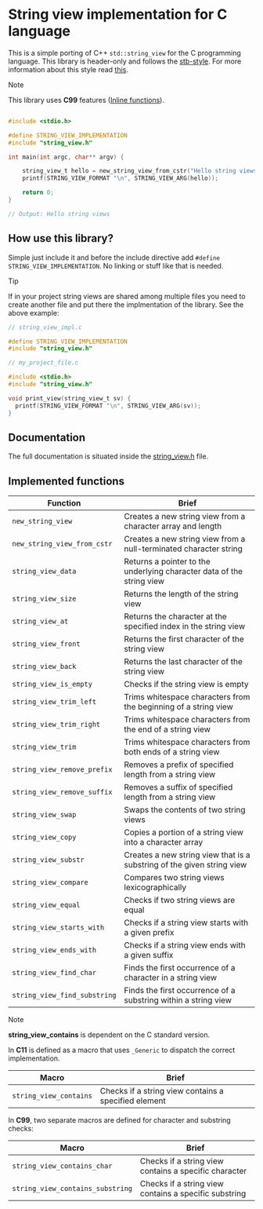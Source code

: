 # String view implementation for C language

This is a simple porting of C++ `std::string_view` for the C programming language. 
This library is header-only and follows the [stb-style](https://github.com/nothings/stb).
For more information about this style read [this](https://github.com/nothings/stb/blob/master/docs/stb_howto.txt).

> [!NOTE]  
> This library uses **C99** features ([Inline functions](https://en.wikipedia.org/wiki/Inline_function)). 

```c

#include <stdio.h>

#define STRING_VIEW_IMPLEMENTATION
#include "string_view.h"

int main(int argc, char** argv) {

    string_view_t hello = new_string_view_from_cstr("Hello string views");
    printf(STRING_VIEW_FORMAT "\n", STRING_VIEW_ARG(hello));

    return 0;
}

// Output: Hello string views

```

## How use this library?

Simple just include it and before the include directive add `#define STRING_VIEW_IMPLEMENTATION`.
No linking or stuff like that is needed.

> [!TIP]
> If in your project string views are shared among multiple files
> you need to create another file and put there the implmentation of the library.
> See the above example:
> ```c 
> // string_view_impl.c
> 
> #define STRING_VIEW_IMPLEMENTATION
> #include "string_view.h"
>
> ```
>
> ```c 
> // my_project_file.c
> 
> #include <stdio.h>
> #include "string_view.h"
> 
> void print_view(string_view_t sv) {
>   printf(STRING_VIEW_FORMAT "\n", STRING_VIEW_ARG(sv));
> }
> ```

## Documentation

The full documentation is situated inside the [string_view.h](./string_view.h) file.

## Implemented functions

| Function                     | Brief                                                                  |
|------------------------------|------------------------------------------------------------------------|
| `new_string_view`            | Creates a new string view from a character array and length            |
| `new_string_view_from_cstr`  | Creates a new string view from a null-terminated character string      |
| `string_view_data`           | Returns a pointer to the underlying character data of the string view  |
| `string_view_size`           | Returns the length of the string view                                  |
| `string_view_at`             | Returns the character at the specified index in the string view        |
| `string_view_front`          | Returns the first character of the string view                         |
| `string_view_back`           | Returns the last character of the string view                          |
| `string_view_is_empty`       | Checks if the string view is empty                                     |
| `string_view_trim_left`      | Trims whitespace characters from the beginning of a string view        |
| `string_view_trim_right`     | Trims whitespace characters from the end of a string view              |
| `string_view_trim`           | Trims whitespace characters from both ends of a string view            |
| `string_view_remove_prefix`  | Removes a prefix of specified length from a string view                |
| `string_view_remove_suffix`  | Removes a suffix of specified length from a string view                |
| `string_view_swap`           | Swaps the contents of two string views                                 |
| `string_view_copy`           | Copies a portion of a string view into a character array               |
| `string_view_substr`         | Creates a new string view that is a substring of the given string view |
| `string_view_compare`        | Compares two string views lexicographically                            |
| `string_view_equal`          | Checks if two string views are equal                                   |
| `string_view_starts_with`    | Checks if a string view starts with a given prefix                     |
| `string_view_ends_with`      | Checks if a string view ends with a given suffix                       |
| `string_view_find_char`      | Finds the first occurrence of a character in a string view             |
| `string_view_find_substring` | Finds the first occurrence of a substring within a string view         |

> [!NOTE]
> **string_view_contains** is dependent on the C standard version.
>
> In **C11** is defined as a macro that uses `_Generic` to dispatch the correct implementation.
> 
> | Macro                            | Brief                                                |
> |----------------------------------|------------------------------------------------------|
> | `string_view_contains`           | Checks if a string view contains a specified element |
>
> In **C99**, two separate macros are defined for character and substring checks:
>
> | Macro                            | Brief                                                 |
> |----------------------------------|-------------------------------------------------------|
> | `string_view_contains_char`      | Checks if a string view contains a specific character |
> | `string_view_contains_substring` | Checks if a string view contains a specific substring |
>

